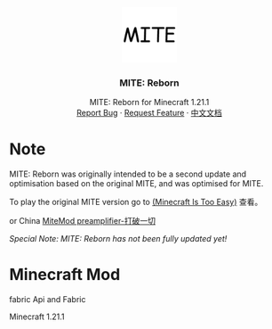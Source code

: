 <br />
<div align="center">
  <a href="https://github.com/oneachina/MITE-Reborn/">
    <img src="images/logo.png" alt="Logo" width="100" height="100">
  </a>

<h3 align="center">MITE: Reborn</h3>

  <p align="center">
    MITE: Reborn for Minecraft 1.21.1
    <br />
    <a href="https://github.com/oneachina/MITE-Reborn/issues">Report Bug</a>
    ·
    <a href="https://github.com/oneachina/MITE-Reborn/issues">Request Feature</a>
    ·
    <a href="https://github.com/oneachina/MITE-Reborn/blob/master/ZH_README.md">中文文档</a>
  </p>
</div>

# Note

MITE: Reborn was originally intended to be a second update and optimisation based on the original MITE, and was optimised for MITE.

To play the original MITE version go to [(Minecraft Is Too Easy)](https://www.minecraftforum.net/forums/mapping-and-modding-java-edition/minecraft-mods/1294284-minecraft-is-too-easy-mite-mod) 查看。

or China [MiteMod preamplifier-打破一切](https://www.mcmod.cn/class/3751.html)

_Special Note: MITE: Reborn has not been fully updated yet!_

# Minecraft Mod
fabric Api and Fabric

Minecraft 1.21.1
